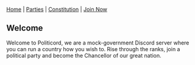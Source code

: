 [Home]() | [Parties]() | [Constitution]() | [Join Now](https://discord.gg/QkVACATvUf)

## Welcome

Welcome to Politicord, we are a mock-government Discord server where you can run a country how you wish to. Rise through the ranks, join a political party and become the Chancellor of our great nation.

